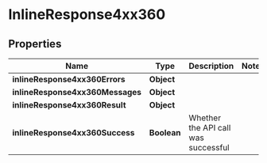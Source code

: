 # InlineResponse4xx360

## Properties
Name | Type | Description | Notes
------------ | ------------- | ------------- | -------------
**inlineResponse4xx360Errors** | **Object** |  | 
**inlineResponse4xx360Messages** | **Object** |  | 
**inlineResponse4xx360Result** | **Object** |  | 
**inlineResponse4xx360Success** | **Boolean** | Whether the API call was successful | 
